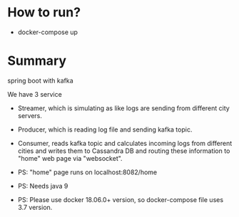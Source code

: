 # How to run?
* docker-compose up

# Summary
spring boot with kafka

We have 3 service
* Streamer, which is simulating as like logs are sending from different city servers. 
* Producer, which is reading log file and sending kafka topic.
* Consumer, reads kafka topic and calculates incoming logs from different cities and writes them to Cassandra DB and routing these information to "home" web page via "websocket".

* PS: "home" page runs on localhost:8082/home
* PS: Needs java 9
* PS: Please use docker 18.06.0+ version, so docker-compose file uses 3.7 version.


